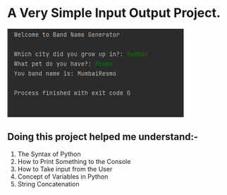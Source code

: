 # A Very Simple Input Output Project.

![imagename](Screenshot_30.png)

## Doing this project helped me understand:-
1. The Syntax of Python
2. How to Print Something to the Console
3. How to Take input from the User
4. Concept of Variables in Python
5. String Concatenation